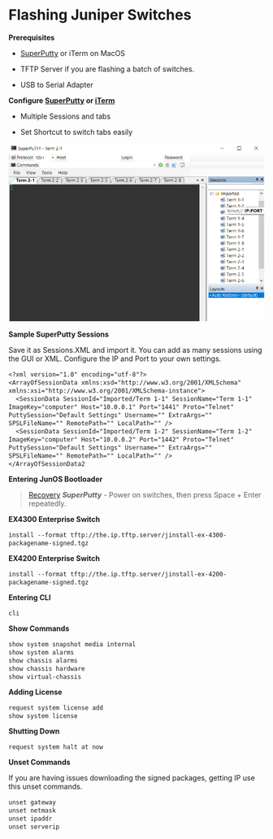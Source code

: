 # Flashing Juniper Switches

**Prerequisites**
- [SuperPutty](https://www.puttygen.com/superputty) or iTerm on MacOS

- TFTP Server if you are flashing a batch of switches.

- USB to Serial Adapter 

**Configure [SuperPutty](https://www.addictivetips.com/windows-tips/superputty-windows-gui-application-that-can-open-putty-ssh-client-in-tabs/) or [iTerm](http://korishev.com/blog/2014/02/28/iterm2-broadcast-input/)**

- Multiple Sessions and tabs

- Set Shortcut to switch tabs easily

<img src="https://raw.githubusercontent.com/zer0lightning/all-confs/master/superputty.png" alt="SuperPutty"
	title="SuperPutty Multiple Tabs" width="550" height="350" />

**Sample SuperPutty Sessions**

Save it as Sessions.XML and import it. You can add as many sessions using the GUI or XML.
Configure the IP and Port to your own settings.
```
<?xml version="1.0" encoding="utf-8"?>
<ArrayOfSessionData xmlns:xsd="http://www.w3.org/2001/XMLSchema" xmlns:xsi="http://www.w3.org/2001/XMLSchema-instance">
  <SessionData SessionId="Imported/Term 1-1" SessionName="Term 1-1" ImageKey="computer" Host="10.0.0.1" Port="1441" Proto="Telnet" PuttySession="Default Settings" Username="" ExtraArgs="" SPSLFileName="" RemotePath="" LocalPath="" />
  <SessionData SessionId="Imported/Term 1-2" SessionName="Term 1-2" ImageKey="computer" Host="10.0.0.2" Port="1442" Proto="Telnet" PuttySession="Default Settings" Username="" ExtraArgs="" SPSLFileName="" RemotePath="" LocalPath="" />
</ArrayOfSessionData2
```

**Entering JunOS Bootloader**

> [Recovery](https://www.juniper.net/documentation/en_US/junos/topics/task/configuration/authentication-root-password-recovering-qfx-series.html)
> ***SuperPutty*** - Power on switches, then press Space + Enter repeatedly.

**EX4300 Enterprise Switch** 
```
install --format tftp://the.ip.tftp.server/jinstall-ex-4300-packagename-signed.tgz
```

**EX4200 Enterprise Switch** 
```
install --format tftp://the.ip.tftp.server/jinstall-ex-4200-packagename-signed.tgz
```

**Entering CLI**

```
cli
```

**Show Commands**

```
show system snapshot media internal
show system alarms
show chassis alarms
show chassis hardware 
show virtual-chassis
```

**Adding License**

```
request system license add 
show system license
```

**Shutting Down**

```
request system halt at now
```

**Unset Commands**

If you are having issues downloading the signed packages, getting IP use this unset commands.

```
unset gateway
unset netmask
unset ipaddr
unset serverip
```
